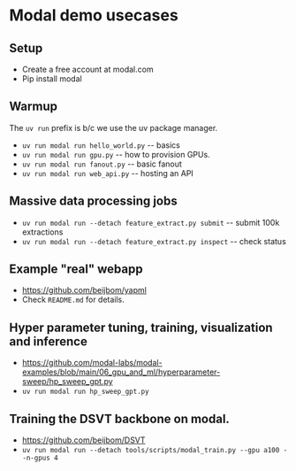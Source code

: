 # Modal demo usecases

## Setup

* Create a free account at modal.com
* Pip install modal


## Warmup
The `uv run` prefix is b/c we use the uv package manager.

* `uv run modal run hello_world.py` -- basics
* `uv run modal run gpu.py` -- how to provision GPUs.
* `uv run modal run fanout.py` -- basic fanout
* `uv run modal run web_api.py` -- hosting an API

## Massive data processing jobs
* `uv run modal run --detach feature_extract.py submit` -- submit 100k extractions
* `uv run modal run --detach feature_extract.py inspect` -- check status

## Example "real" webapp
* https://github.com/beijbom/yapml
* Check `README.md` for details.

## Hyper parameter tuning, training, visualization and inference
* https://github.com/modal-labs/modal-examples/blob/main/06_gpu_and_ml/hyperparameter-sweep/hp_sweep_gpt.py
* `uv run modal run hp_sweep_gpt.py`

## Training the DSVT backbone on modal.
* https://github.com/beijbom/DSVT
* `uv run modal run --detach tools/scripts/modal_train.py --gpu a100 --n-gpus 4`